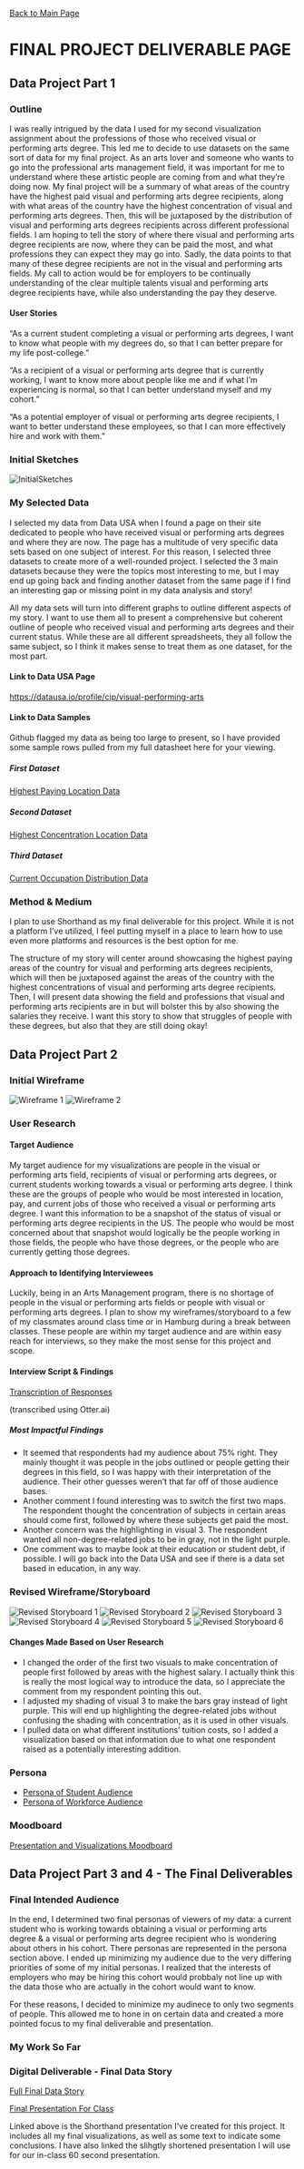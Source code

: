 [Back to Main Page](/Emanuelson_Portfolio)

# FINAL PROJECT DELIVERABLE PAGE

## Data Project Part 1

### Outline

I was really intrigued by the data I used for my second visualization assignment about the professions of those who received visual or performing arts degree. This led me to decide to use datasets on the same sort of data for my final project. As an arts lover and someone who wants to go into the professional arts management field, it was important for me to understand where these artistic people are coming from and what they’re doing now. 
My final project will be a summary of what areas of the country have the highest paid visual and performing arts degree recipients, along with what areas of the country have the highest concentration of visual and performing arts degrees. Then, this will be juxtaposed by the distribution of visual and performing arts degrees recipients across different professional fields.
I am hoping to tell the story of where there visual and performing arts degree recipients are now, where they can be paid the most, and what professions they can expect they may go into. Sadly, the data points to that many of these degree recipients are not in the visual and performing arts fields. My call to action would be for employers to be continually understanding of the clear multiple talents visual and performing arts degree recipients have, while also understanding the pay they deserve.

#### User Stories
“As a current student completing a visual or performing arts degrees, I want to know what people with my degrees do, so that I can better prepare for my life post-college.”

“As a recipient of a visual or performing arts degree that is currently working, I want to know more about people like me and if what I’m experiencing is normal, so that I can better understand myself and my cohort.”

“As a potential employer of visual or performing arts degree recipients, I want to better understand these employees, so that I can more effectively hire and work with them.”

### Initial Sketches

![InitialSketches](InitialDataVizSketches.jpg)

### My Selected Data

I selected my data from Data USA when I found a page on their site dedicated to people who have received visual or performing arts degrees and where they are now. The page has a multitude of very specific data sets based on one subject of interest. For this reason, I selected three datasets to create more of a well-rounded project. I selected the 3 main datasets because they were the topics most interesting to me, but I may end up going back and finding another dataset from the same page if I find an interesting gap or missing point in my data analysis and story!

All my data sets will turn into different graphs to outline different aspects of my story. I want to use them all to present a comprehensive but coherent outline of people who received visual and performing arts degrees and their current status. While these are all different spreadsheets, they all follow the same subject, so I think it makes sense to treat them as one dataset, for the most part.

#### Link to Data USA Page
https://datausa.io/profile/cip/visual-performing-arts

#### Link to Data Samples

Github flagged my data as being too large to present, so I have provided some sample rows pulled from my full datasheet here for your viewing.
##### First Dataset
[Highest Paying Location Data](HighestPaying_Locations_Sample.xlsx)

##### Second Dataset
[Highest Concentration Location Data](SpecialtyLocation_Sample.xlsx)

##### Third Dataset
[Current Occupation Distribution Data](CurrentOccupations_Sample.xlsx)


### Method & Medium

I plan to use Shorthand as my final deliverable for this project. While it is not a platform I’ve utilized, I feel putting myself in a place to learn how to use even more platforms and resources is the best option for me. 

The structure of my story will center around showcasing the highest paying areas of the country for visual and performing arts degrees recipients, which will then be juxtaposed against the areas of the country with the highest concentrations of visual and performing arts degree recipients. Then, I will present data showing the field and professions that visual and performing arts recipients are in but will bolster this by also showing the salaries they receive. I want this story to show that struggles of people with these degrees, but also that they are still doing okay! 

## Data Project Part 2

### Initial Wireframe

![Wireframe 1](/DataViz_1.jpg)
![Wireframe 2](/DataViz_2.jpg)

### User Research

#### Target Audience
My target audience for my visualizations are people in the visual or performing arts field, recipients of visual or performing arts degrees, or current students working towards a visual or performing arts degree. I think these are the groups of people who would be most interested in location, pay, and current jobs of those who received a visual or performing arts degree. I want this information to be a snapshot of the status of visual or performing arts degree recipients in the US. The people who would be most concerned about that snapshot would logically be the people working in those fields, the people who have those degrees, or the people who are currently getting those degrees.

#### Approach to Identifying Interviewees
Luckily, being in an Arts Management program, there is no shortage of people in the visual or performing arts fields or people with visual or performing arts degrees. I plan to show my wireframes/storyboard to a few of my classmates around class time or in Hamburg during a break between classes. These people are within my target audience and are within easy reach for interviews, so they make the most sense for this project and scope.

#### Interview Script & Findings
[Transcription of Responses](Interviews.pdf) 

(transcribed using Otter.ai)

##### Most Impactful Findings
- It seemed that respondents had my audience about 75% right. They mainly thought it was people in the jobs outlined or people getting their degrees in this field, so I was happy with their interpretation of the audience. Their other guesses weren’t that far off of those audience bases. 
- Another comment I found interesting was to switch the first two maps. The respondent thought the concentration of subjects in certain areas should come first, followed by where these subjects get paid the most.
- Another concern was the highlighting in visual 3. The respondent wanted all non-degree-related jobs to be in gray, not in the light purple.
- One comment was to maybe look at their education or student debt, if possible. I will go back into the Data USA and see if there is a data set based in education, in any way.

### Revised Wireframe/Storyboard

![Revised Storyboard 1](/Fin_DataViz_1.jpg)
![Revised Storyboard 2](/Fin_DataViz_2.jpg)
![Revised Storyboard 3](/Fin_DataViz_3.jpg)
![Revised Storyboard 4](/Fin_DataViz_4.jpg)
![Revised Storyboard 5](/Fin_DataViz_5.jpg)
![Revised Storyboard 6](/Fin_DataViz_6.jpg)

#### Changes Made Based on User Research
- I changed the order of the first two visuals to make concentration of people first followed by areas with the highest salary. I actually think this is really the most logical way to introduce the data, so I appreciate the comment from my respondent pointing this out.
- I adjusted my shading of visual 3 to make the bars gray instead of light purple. This will end up highlighting the degree-related jobs without confusing the shading with concentration, as it is used in other visuals.
- I pulled data on what different institutions’ tuition costs, so I added a visualization based on that information due to what one respondent raised as a potentially interesting addition. 


### Persona

- [Persona of Student Audience](Persona_Anna.pdf)
- [Persona of Workforce Audience](Persona_Daniel.pdf)


### Moodboard

[Presentation and Visualizations Moodboard](Moodboard.pdf)

## Data Project Part 3 and 4 - The Final Deliverables

### Final Intended Audience

In the end, I determined two final personas of viewers of my data: a current student who is working towards obtaining a visual or performing arts degree & a visual or performing arts degree recipient who is wondering about others in his cohort. There personas are represented in the persona section above. I ended up minimizing my audience due to the very differing priorities of some of my initial personas. I realized that the interests of employers who may be hiring this cohort would probbaly not line up with the data those who are actually in the cohort would want to know.

For these reasons, I decided to minimize my audinece to only two segments of people. This allowed me to hone in on certain data and created a more pointed focus to my final deliverable and presentation.

### My Work So Far

### Digital Deliverable - Final Data Story

[Full Final Data Story](https://carnegiemellon.shorthandstories.com/emanuelson-finaldatastory-full/index.html)

[Final Presentation For Class](https://carnegiemellon.shorthandstories.com/emanuelson-finaldatastory-classpresentation/index.html)

Linked above is the Shorthand presentation I've created for this project. It includes all my final visualizations, as well as some text to indicate some conclusions. I have also linked the slihgtly shortened presentation I will use for our in-class 60 second presentation.

